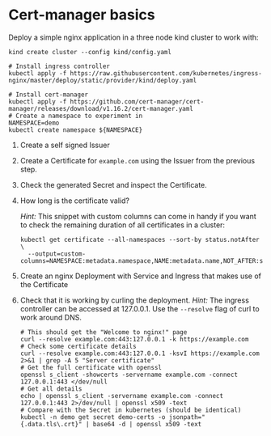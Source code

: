 # Cert-manager basics

Deploy a simple nginx application in a three node kind cluster to work with:
```shell
kind create cluster --config kind/config.yaml

# Install ingress controller
kubectl apply -f https://raw.githubusercontent.com/kubernetes/ingress-nginx/master/deploy/static/provider/kind/deploy.yaml

# Install cert-manager
kubectl apply -f https://github.com/cert-manager/cert-manager/releases/download/v1.16.2/cert-manager.yaml
# Create a namespace to experiment in
NAMESPACE=demo
kubectl create namespace ${NAMESPACE}
```

1. Create a self signed Issuer
2. Create a Certificate for `example.com` using the Issuer from the previous step.
3. Check the generated Secret and inspect the Certificate.
4. How long is the certificate valid?

   *Hint:* This snippet with custom columns can come in handy if you want to check the remaining duration of all certificates in a cluster:

   ```shell
   kubectl get certificate --all-namespaces --sort-by status.notAfter \
     --output=custom-columns=NAMESPACE:metadata.namespace,NAME:metadata.name,NOT_AFTER:status.notAfter,RENEWAL_TIME:status.renewalTime,MESSAGE:status.conditions[0].message
   ```
5. Create an nginx Deployment with Service and Ingress that makes use of the Certificate
6. Check that it is working by curling the deployment.
   *Hint:* The ingress controller can be accessed at 127.0.0.1.
   Use the `--resolve` flag of curl to work around DNS.
   ```shell
   # This should get the "Welcome to nginx!" page
   curl --resolve example.com:443:127.0.0.1 -k https://example.com
   # Check some certificate details
   curl --resolve example.com:443:127.0.0.1 -ksvI https://example.com 2>&1 | grep -A 5 "Server certificate"
   # Get the full certificate with openssl
   openssl s_client -showcerts -servername example.com -connect 127.0.0.1:443 </dev/null
   # Get all details
   echo | openssl s_client -servername example.com -connect 127.0.0.1:443 2>/dev/null | openssl x509 -text
   # Compare with the Secret in kubernetes (should be identical)
   kubectl -n demo get secret demo-certs -o jsonpath="{.data.tls\.crt}" | base64 -d | openssl x509 -text
   ```
